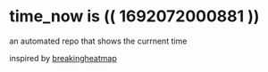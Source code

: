 # time_now is (( 1692072000881 ))

an automated repo that shows the currnent time

inspired by [breakingheatmap](https://github.com/breakingheatmap/breakingheatmap)